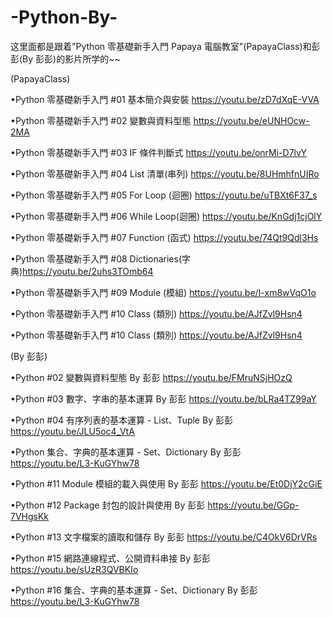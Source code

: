 # -Python-By-
这里面都是跟着"Python 零基礎新手入門 Papaya 電腦教室"(PapayaClass)和彭彭(By 彭彭)的影片所学的~~

(PapayaClass)

•Python 零基礎新手入門 #01 基本簡介與安裝    https://youtu.be/zD7dXqE-VVA

•Python 零基礎新手入門 #02 變數與資料型態    https://youtu.be/eUNHOcw-2MA

•Python 零基礎新手入門 #03 IF 條件判斷式     https://youtu.be/onrMi-D7lvY

•Python 零基礎新手入門 #04 List 清單(串列)   https://youtu.be/8UHmhfnUIRo

•Python 零基礎新手入門 #05 For Loop (迴圈)   https://youtu.be/uTBXt6F37_s

•Python 零基礎新手入門 #06 While Loop(迴圈)  https://youtu.be/KnGdj1cjOlY

•Python 零基礎新手入門 #07 Function (函式)   https://youtu.be/74Qt9Qdl3Hs

•Python 零基礎新手入門 #08 Dictionaries(字典)https://youtu.be/2uhs3TOmb64

•Python 零基礎新手入門 #09 Module (模組)     https://youtu.be/I-xm8wVqO1o

•Python 零基礎新手入門 #10 Class (類別)      https://youtu.be/AJfZvl9Hsn4

•Python 零基礎新手入門 #10 Class (類別)      https://youtu.be/AJfZvl9Hsn4

(By 彭彭)
 
•Python #02 變數與資料型態 By 彭彭                        https://youtu.be/FMruNSjHOzQ

•Python #03 數字、字串的基本運算 By 彭彭                   https://youtu.be/bLRa4TZ99aY

•Python #04 有序列表的基本運算 - List、Tuple By 彭彭       https://youtu.be/JLU5oc4_VtA

•Python 集合、字典的基本運算 - Set、Dictionary By 彭彭     https://youtu.be/L3-KuGYhw78

•Python #11 Module 模組的載入與使用 By 彭彭                https://youtu.be/Et0DjY2cGiE

•Python #12 Package 封包的設計與使用 By 彭彭               https://youtu.be/GGp-7VHgsKk

•Python #13 文字檔案的讀取和儲存 By 彭彭                   https://youtu.be/C4OkV6DrVRs

•Python #15 網路連線程式、公開資料串接 By 彭彭              https://youtu.be/sUzR3QVBKIo

•Python #16 集合、字典的基本運算 - Set、Dictionary By 彭彭 https://youtu.be/L3-KuGYhw78
